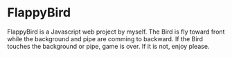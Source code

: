 # FlappyBird

FlappyBird is a Javascript web project by myself.
The Bird is fly toward front while the background and pipe are comming to backward.
If the Bird touches the background or pipe, game is over.
If it is not, enjoy please.
